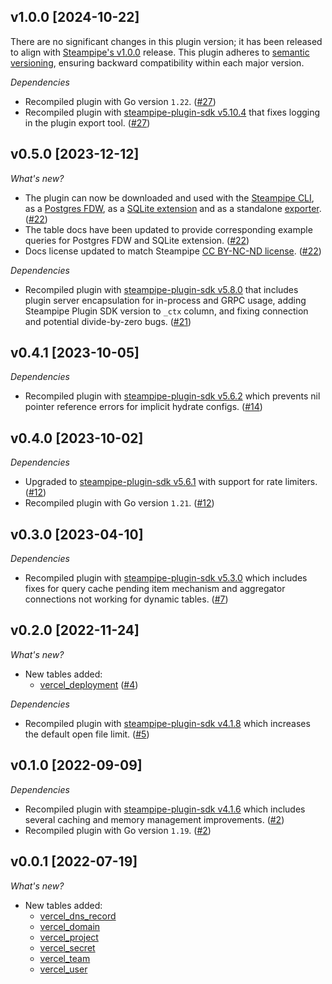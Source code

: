 ## v1.0.0 [2024-10-22]

There are no significant changes in this plugin version; it has been released to align with [Steampipe's v1.0.0](https://steampipe.io/changelog/steampipe-cli-v1-0-0) release. This plugin adheres to [semantic versioning](https://semver.org/#semantic-versioning-specification-semver), ensuring backward compatibility within each major version.

_Dependencies_

- Recompiled plugin with Go version `1.22`. ([#27](https://github.com/turbot/steampipe-plugin-vercel/pull/27))
- Recompiled plugin with [steampipe-plugin-sdk v5.10.4](https://github.com/turbot/steampipe-plugin-sdk/blob/develop/CHANGELOG.md#v5104-2024-08-29) that fixes logging in the plugin export tool. ([#27](https://github.com/turbot/steampipe-plugin-vercel/pull/27))

## v0.5.0 [2023-12-12]

_What's new?_

- The plugin can now be downloaded and used with the [Steampipe CLI](https://steampipe.io/docs), as a [Postgres FDW](https://steampipe.io/docs/steampipe_postgres/overview), as a [SQLite extension](https://steampipe.io/docs//steampipe_sqlite/overview) and as a standalone [exporter](https://steampipe.io/docs/steampipe_export/overview). ([#22](https://github.com/turbot/steampipe-plugin-vercel/pull/22))
- The table docs have been updated to provide corresponding example queries for Postgres FDW and SQLite extension. ([#22](https://github.com/turbot/steampipe-plugin-vercel/pull/22))
- Docs license updated to match Steampipe [CC BY-NC-ND license](https://github.com/turbot/steampipe-plugin-vercel/blob/main/docs/LICENSE). ([#22](https://github.com/turbot/steampipe-plugin-vercel/pull/22))

_Dependencies_

- Recompiled plugin with [steampipe-plugin-sdk v5.8.0](https://github.com/turbot/steampipe-plugin-sdk/blob/main/CHANGELOG.md#v580-2023-12-11) that includes plugin server encapsulation for in-process and GRPC usage, adding Steampipe Plugin SDK version to `_ctx` column, and fixing connection and potential divide-by-zero bugs. ([#21](https://github.com/turbot/steampipe-plugin-vercel/pull/21))

## v0.4.1 [2023-10-05]

_Dependencies_

- Recompiled plugin with [steampipe-plugin-sdk v5.6.2](https://github.com/turbot/steampipe-plugin-sdk/blob/main/CHANGELOG.md#v562-2023-10-03) which prevents nil pointer reference errors for implicit hydrate configs. ([#14](https://github.com/turbot/steampipe-plugin-vercel/pull/14))

## v0.4.0 [2023-10-02]

_Dependencies_

- Upgraded to [steampipe-plugin-sdk v5.6.1](https://github.com/turbot/steampipe-plugin-sdk/blob/main/CHANGELOG.md#v561-2023-09-29) with support for rate limiters. ([#12](https://github.com/turbot/steampipe-plugin-vercel/pull/12))
- Recompiled plugin with Go version `1.21`. ([#12](https://github.com/turbot/steampipe-plugin-vercel/pull/12))

## v0.3.0 [2023-04-10]

_Dependencies_

- Recompiled plugin with [steampipe-plugin-sdk v5.3.0](https://github.com/turbot/steampipe-plugin-sdk/blob/main/CHANGELOG.md#v530-2023-03-16) which includes fixes for query cache pending item mechanism and aggregator connections not working for dynamic tables. ([#7](https://github.com/turbot/steampipe-plugin-vercel/pull/7))

## v0.2.0 [2022-11-24]

_What's new?_

- New tables added:
  - [vercel_deployment](https://hub.steampipe.io/plugins/turbot/vercel/tables/vercel_deployment) ([#4](https://github.com/turbot/steampipe-plugin-vercel/pull/4))

_Dependencies_

- Recompiled plugin with [steampipe-plugin-sdk v4.1.8](https://github.com/turbot/steampipe-plugin-sdk/blob/main/CHANGELOG.md#v418-2022-09-08) which increases the default open file limit. ([#5](https://github.com/turbot/steampipe-plugin-vercel/pull/5))

## v0.1.0 [2022-09-09]

_Dependencies_

- Recompiled plugin with [steampipe-plugin-sdk v4.1.6](https://github.com/turbot/steampipe-plugin-sdk/blob/main/CHANGELOG.md#v416-2022-09-02) which includes several caching and memory management improvements. ([#2](https://github.com/turbot/steampipe-plugin-vercel/pull/2))
- Recompiled plugin with Go version `1.19`. ([#2](https://github.com/turbot/steampipe-plugin-vercel/pull/2))

## v0.0.1 [2022-07-19]

_What's new?_

- New tables added:
  - [vercel_dns_record](https://hub.steampipe.io/plugins/turbot/vercel/tables/vercel_dns_record)
  - [vercel_domain](https://hub.steampipe.io/plugins/turbot/vercel/tables/vercel_domain)
  - [vercel_project](https://hub.steampipe.io/plugins/turbot/vercel/tables/vercel_project)
  - [vercel_secret](https://hub.steampipe.io/plugins/turbot/vercel/tables/vercel_secret)
  - [vercel_team](https://hub.steampipe.io/plugins/turbot/vercel/tables/vercel_team)
  - [vercel_user](https://hub.steampipe.io/plugins/turbot/vercel/tables/vercel_user)
